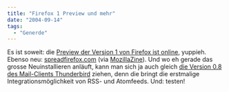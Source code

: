 ```yaml
---
title: "Firefox 1 Preview und mehr"
date: "2004-09-14"
tags:
  - "Generde"
---
```


Es ist soweit: die [Preview der Version 1 von Firefox ist online](http://www.mozilla.org/products/firefox/), yuppieh. Ebenso neu: [spreadfirefox.com](http://spreadfirefox.com/community/) (via [MozillaZine](http://www.mozillazine.org/talkback.html?article=5271)). Und wo eh gerade das grosse Neuinstallieren anläuft, kann man sich ja auch gleich [die Version 0.8 des Mail-Clients Thunderbird](http://ftp.mozilla.org/pub/mozilla.org/thunderbird/releases/0.8/) ziehen, denn die bringt die erstmalige Integrationsmöglichkeit von RSS- und Atomfeeds. Und: testen!
